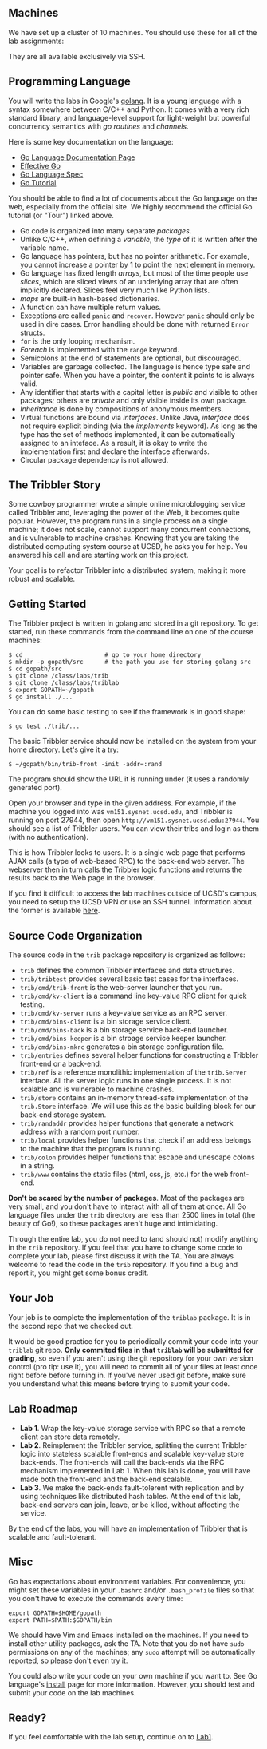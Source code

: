 ## Machines

We have set up a cluster of 10 machines. You should use these for all of the lab
assignments:

<ul id="machine_list"></ul>
<script>
function shuffle(array) {
    var currentIndex = array.length, temporaryValue, randomIndex ;
    while (0 !== currentIndex) {
        randomIndex = Math.floor(Math.random() * currentIndex);
        currentIndex -= 1;
        temporaryValue = array[currentIndex];
        array[currentIndex] = array[randomIndex];
        array[randomIndex] = temporaryValue;
    }
    return array;
}
vms = ["vm143", "vm144", "vm145", "vm146", "vm147",
       "vm148", "vm149", "vm150", "vm151", "vm152"];
vms = shuffle(vms);

for (var i = 0; i < vms.length; ++i) {
    var vm = vms[i];
    var node = document.createElement("li");
    var textnode = document.createTextNode(vm + ".sysnet.ucsd.edu");
    node.appendChild(textnode);
    document.getElementById("machine_list").appendChild(node);
}
</script>

They are all available exclusively via SSH.

## Programming Language

You will write the labs in Google's [golang](http://golang.org).  It is a young
language with a syntax somewhere between C/C++ and Python. It comes with a very
rich standard library, and language-level support for light-weight but powerful
concurrency semantics with *go routines* and *channels*.

Here is some key documentation on the language:

- [Go Language Documentation Page](http://golang.org/doc/)
- [Effective Go](http://golang.org/doc/effective_go.html)
- [Go Language Spec](http://golang.org/ref/spec)
- [Go Tutorial](https://tour.golang.org/)

You should be able to find a lot of documents about the Go language on the web,
especially from the official site. We highly recommend the official Go tutorial
(or "Tour") linked above.

- Go code is organized into many separate *packages*.
- Unlike C/C++, when defining a *variable*, the *type* of it is written after
  the variable name.
- Go language has pointers, but has no pointer arithmetic. For example, you
  cannot increase a pointer by 1 to point the next element in memory.
- Go language has fixed length *arrays*, but most of the time people
  use *slices*, which are sliced views of an underlying array that are
  often implicitly declared. Slices feel very much like Python lists.
- *maps* are built-in hash-based dictionaries.
- A function can have multiple return values.
- Exceptions are called `panic` and `recover`. However `panic` should only be
  used in dire cases. Error handling should be done with returned `Error`
  structs.
- `for` is the only looping mechanism.
- *Foreach* is implemented with the `range` keyword.
- Semicolons at the end of statements are optional, but discouraged.
- Variables are garbage collected. The language is hence type safe and pointer
  safe. When you have a pointer, the content it points to is always valid.
- Any identifier that starts with a capital letter is *public* and visible to
  other packages; others are *private* and only visible inside its own package.
- *Inheritance* is done by compositions of anonymous members.
- Virtual functions are bound via *interfaces*. Unlike Java, *interface* does
  not require explicit binding (via the *implements* keyword). As long as the
  type has the set of methods implemented, it can be automatically assigned to
  an inteface. As a result, it is okay to write the implementation first and
  declare the interface afterwards.
- Circular package dependency is not allowed.

## The Tribbler Story

Some cowboy programmer wrote a simple online microblogging service called
Tribbler and, leveraging the power of the Web, it becomes quite popular.
However, the program runs in a single process on a single machine; it does not
scale, cannot support many concurrent connections, and is vulnerable to machine
crashes. Knowing that you are taking the distributed computing system course at
UCSD, he asks you for help. You answered his call and are starting work on this
project.

Your goal is to refactor Tribbler into a distributed system, making it more
robust and scalable.

## Getting Started

The Tribbler project is written in golang and stored in a git repository. To
get started, run these commands from the command line on one of the course
machines:

```
$ cd                       # go to your home directory
$ mkdir -p gopath/src      # the path you use for storing golang src
$ cd gopath/src
$ git clone /class/labs/trib
$ git clone /class/labs/triblab
$ export GOPATH=~/gopath
$ go install ./...
```

You can do some basic testing to see if the framework is in good shape:

```
$ go test ./trib/...
```

The basic Tribbler service should now be installed on the system from your home
directory. Let's give it a try:

```
$ ~/gopath/bin/trib-front -init -addr=:rand
```

The program should show the URL it is running under (it uses a randomly
generated port).

Open your browser and type in the given address. For example, if the machine you
logged into was `vm151.sysnet.ucsd.edu`, and Tribbler is running on port 27944,
then open `http://vm151.sysnet.ucsd.edu:27944`.  You should see a list of
Tribbler users. You can view their tribs and login as them (with no
authentication).

This is how Tribbler looks to users.  It is a single web page that performs AJAX
calls (a type of web-based RPC) to the back-end web server. The webserver then in
turn calls the Tribbler logic functions and returns the results back to the Web
page in the browser.

If you find it difficult to access the lab machines outside of UCSD's campus,
you need to setup the UCSD VPN or use an SSH tunnel. Information about the
former is available
[here](http://blink.ucsd.edu/technology/network/connections/off-campus/VPN/).

## Source Code Organization


The source code in the `trib` package repository is organized as
follows:

- `trib` defines the common Tribbler interfaces and data structures.
- `trib/tribtest` provides several basic test cases for the interfaces.
- `trib/cmd/trib-front` is the web-server launcher that you run.
- `trib/cmd/kv-client` is a command line key-value RPC client for quick testing.
- `trib/cmd/kv-server` runs a key-value service as an RPC server.
- `trib/cmd/bins-client` is a bin storage service client.
- `trib/cmd/bins-back` is a bin storage service back-end launcher.
- `trib/cmd/bins-keeper` is a bin stroage service keeper launcher.
- `trib/cmd/bins-mkrc` generates a bin storage configuration file.
- `trib/entries` defines several helper functions for constructing a Tribbler
  front-end or a back-end.
- `trib/ref` is a reference monolithic implementation of the `trib.Server`
  interface. All the server logic runs in one single process.  It is not
  scalable and is vulnerable to machine crashes.
- `trib/store` contains an in-memory thread-safe implementation of the
  `trib.Store` interface. We will use this as the basic building block for our
  back-end storage system.
- `trib/randaddr` provides helper functions that generate a network
  address with a random port number.
- `trib/local` provides helper functions that check if an address
  belongs to the machine that the program is running.
- `trib/colon` provides helper functions that escape and unescape colons in a
  string.
- `trib/www` contains the static files (html, css, js, etc.) for the web
  front-end.

**Don't be scared by the number of packages**. Most of the packages are very
small, and you don't have to interact with all of them at once. All Go language
files under the `trib` directory are less than 2500 lines in total (the beauty
of Go!), so these packages aren't huge and intimidating.

Through the entire lab, you do not need to (and should not) modify anything
in the `trib` repository. If you feel that you have to change some
code to complete your lab, please first discuss it with the TA. You are always
welcome to read the code in the `trib` repository. If you find a bug and report
it, you might get some bonus credit.

## Your Job

Your job is to complete the implementation of the `triblab`
package.  It is in the second repo that we checked out.

It would be good practice for you to periodically commit your code into your
`triblab` git repo. **Only commited files in that `triblab` will be submitted
for grading**, so even if you aren't using the git repository for your own
version control (pro tip: use it), you will need to commit all of your files at
least once right before before turning in. If you've never used git before, make
sure you understand what this means before trying to submit your code.

## Lab Roadmap

- **Lab 1**. Wrap the key-value storage service with RPC so that a remote
  client can store data remotely.
- **Lab 2**. Reimplement the Tribbler service, splitting the current
  Tribbler logic into stateless scalable front-ends and scalable key-value store
  back-ends. The front-ends will call the back-ends via the RPC mechanism
  implemented in Lab 1. When this lab is done, you will have made both the
  front-end and the back-end scalable.
- **Lab 3**. We make the back-ends fault-tolerent with replication
  and by using techniques like distributed hash tables. At the end of this lab,
  back-end servers can join, leave, or be killed, without affecting the service.

By the end of the labs, you will have an implementation of Tribbler that
is scalable and fault-tolerant.

## Misc

Go has expectations about environment variables. For convenience, you might
set these variables in your `.bashrc` and/or
`.bash_profile` files so that you don't have to execute the commands
every time:

```
export GOPATH=$HOME/gopath
export PATH=$PATH:$GOPATH/bin
```

We should have Vim and Emacs installed on the machines. If you need
to install other utility packages, ask the TA. Note that you do not
have `sudo` permissions on any of the machines; any `sudo` attempt
will be automatically reported, so please don't even try it.

You could also write your code on your own machine if you want to.
See Go language's [install](http://golang.org/doc/install) page for
more information. However, you should test and submit your code on the lab
machines.

## Ready?

If you feel comfortable with the lab setup, continue on to [Lab1](./lab1.html).
